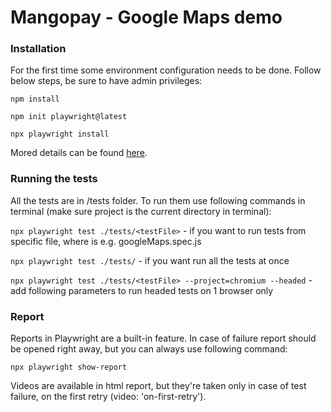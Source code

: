 # Mangopay - Google Maps demo

### Installation

For the first time some environment configuration needs to be done. Follow below steps, be sure to have admin privileges:

`npm install`

`npm init playwright@latest` 

`npx playwright install`

Mored details can be found [here](https://playwright.dev/docs/intro).

### Running the tests

All the tests are in /tests folder. To run them use following commands in terminal (make sure project is
the current directory in terminal):

`npx playwright test ./tests/<testFile>` - if you want to run tests from specific file, where <testFile> is e.g. googleMaps.spec.js

`npx playwright test ./tests/` - if you want run all the tests at once

`npx playwright test ./tests/<testFile> --project=chromium --headed` - add following parameters to run headed tests on 1 browser only

### Report

Reports in Playwright are a built-in feature. In case of failure report should be opened right away, but you can always use following command:

`npx playwright show-report`

Videos are available in html report, but they're taken only in case of test failure, on the first retry (video: 'on-first-retry').